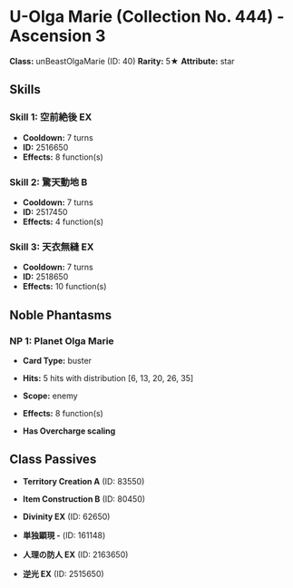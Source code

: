 # U-Olga Marie (Collection No. 444) - Ascension 3

**Class:** unBeastOlgaMarie (ID: 40)
**Rarity:** 5★
**Attribute:** star

## Skills

### Skill 1: 空前絶後 EX
- **Cooldown:** 7 turns
- **ID:** 2516650
- **Effects:** 8 function(s)

### Skill 2: 驚天動地 B
- **Cooldown:** 7 turns
- **ID:** 2517450
- **Effects:** 4 function(s)

### Skill 3: 天衣無縫 EX
- **Cooldown:** 7 turns
- **ID:** 2518650
- **Effects:** 10 function(s)

## Noble Phantasms

### NP 1: Planet Olga Marie
- **Card Type:** buster
- **Hits:** 5 hits with distribution [6, 13, 20, 26, 35]
- **Scope:** enemy
- **Effects:** 8 function(s)

- **Has Overcharge scaling**

## Class Passives

- **Territory Creation A** (ID: 83550)

- **Item Construction B** (ID: 80450)

- **Divinity EX** (ID: 62650)

- **単独顕現 -** (ID: 161148)

- **人理の防人 EX** (ID: 2163650)

- **逆光 EX** (ID: 2515650)

